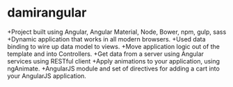 # damirangular
+Project built using Angular, Angular Material, Node, Bower, npm, gulp, sass
 +Dynamic application that works in all modern browsers.
 +Used data binding to wire up data model to views.
 +Move application logic out of the template and into Controllers.
 +Get data from a server using Angular services using RESTful client
 +Apply animations to your application, using ngAnimate.
 +AngularJS module and set of directives for adding a cart into your AngularJS application.
